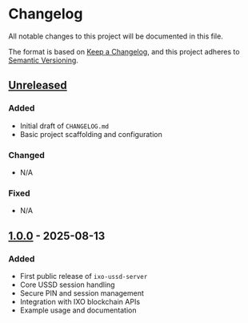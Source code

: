 # Changelog

All notable changes to this project will be documented in this file.

The format is based on [Keep a Changelog](https://keepachangelog.com/en/1.0.0/),
and this project adheres to [Semantic Versioning](https://semver.org/spec/v2.0.0.html).

## [Unreleased]
### Added
- Initial draft of `CHANGELOG.md`
- Basic project scaffolding and configuration

### Changed
- N/A

### Fixed
- N/A

## [1.0.0] - 2025-08-13
### Added
- First public release of `ixo-ussd-server`
- Core USSD session handling
- Secure PIN and session management
- Integration with IXO blockchain APIs
- Example usage and documentation

[Unreleased]: https://github.com/ixoworld/ixo-ussd-server/compare/v1.0.0...HEAD
[1.0.0]: https://github.com/ixoworld/ixo-ussd-server/releases/tag/v1.0.0